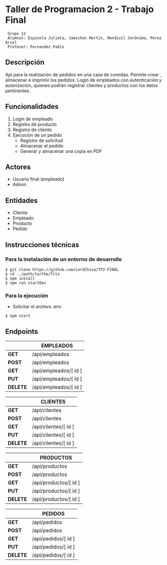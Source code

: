 # Taller de Programacion 2 - Trabajo Final 
     Grupo 12
     Alumnos: Espinola Julieta, Jamschon Martin, Mendivil Jerónimo, Perez Ariel
     Profesor: Fernandez Pablo

## Descripción
Api para la realización de pedidos en una casa de comidas. 
Permite crear , almacenar e imprimir los pedidos. 
Login de empleados con autenticación y autorización, quienes podrán registrar clientes y productos con los datos pertinentes.

## Funcionalidades 
1. Login de empleado
2. Registro de producto
3. Registro de cliente
4. Ejecución de un pedido
    - Registro de solicitud 
    - Almacenar el pedido
    - Generar y almacenar una copia en PDF
## Actores 
- Usuario final (empleado)
- Admin

## Entidades
- Cliente
- Empleado
- Producto
- Pedido

## Instrucciones técnicas

### Para la instalación de un entorno de desarrollo
```
$ git clone https://github.com/LordChiva/TP2-FINAL
$ cd ../path/to/the/file
$ npm install
$ npm run startDev
```

### Para la ejecución
- Solicitar el archivo .env
```
$ npm start
```
    
## Endpoints
| | EMPLEADOS |
| --------| -------------- |
| **GET** | /api/empleados |
| **POST**| /api/empleados |
| **GET** | /api/empleados/[ id ] |
| **PUT** | /api/empleados/[ id ] |
| **DELETE** | /api/empleados/[ id ] |

| | CLIENTES | 
| --------| -------------- |
| **GET** | /api/clientes |
| **POST**| /api/clientes |
| **GET** | /api/clientes/[ id ] |
| **PUT** | /api/clientes/[ id ] |
| **DELETE** | /api/clientes/[ id ] |

| | PRODUCTOS |
| --------| -------------- |
| **GET** | /api/productos |
| **POST**| /api/productos |
| **GET** | /api/productos/[ id ] |
| **PUT** | /api/productos/[ id ] |
| **DELETE** | /api/productos/[ id ] |

| | PEDIDOS |
| --------| -------------- |
| **GET** | /api/pedidos |
| **POST**| /api/pedidos |
| **GET** | /api/pedidos/[ id ] |
| **PUT** | /api/pedidos/[ id ] |
| **DELETE** | /api/pedidos/[ id ] |

